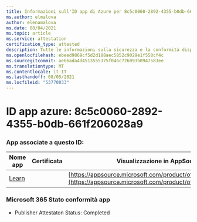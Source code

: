 ```yaml
---
title: Informazioni sull'ID app di Azure per 8c5c0060-2892-4355-b0db-661f206028a9
ms.author: elmalova
author: elenamalova
ms.date: 08/04/2021
ms.topic: article
ms.service: attestation
certification_type: attested
description: Tutte le informazioni sulla sicurezza e la conformità disponibili per 8c5c0060-2892-4355-b0db-661f206028a9.
ms.openlocfilehash: ebeed9869cf5d2d188aec5852c9029e1f558cf4c
ms.sourcegitcommit: ae66ada4d4513555375f046c726093b0947583ee
ms.translationtype: MT
ms.contentlocale: it-IT
ms.lasthandoff: 08/05/2021
ms.locfileid: "53770033"
---
```

# <a name="azure-app-id-8c5c0060-2892-4355-b0db-661f206028a9"></a>ID app azure: 8c5c0060-2892-4355-b0db-661f206028a9


### <a name="apps-associated-with-this-id"></a>App associate a questo ID:
| **Nome app** | **Certificata** | **Visualizzazione in AppSource** |
|--------------|---------------|-----------------------|
| [Learn](https://docs.microsoft.com/microsoft-365-app-certification/forward/WA200001308) |  | [https://appsource.microsoft.com/product/office/WA200001308](https://appsource.microsoft.com/product/office/WA200001308) |

### <a name="microsoft-365-app-compliance-status"></a>Microsoft 365 Stato conformità app
- Publisher Attestaton Status: Completed
